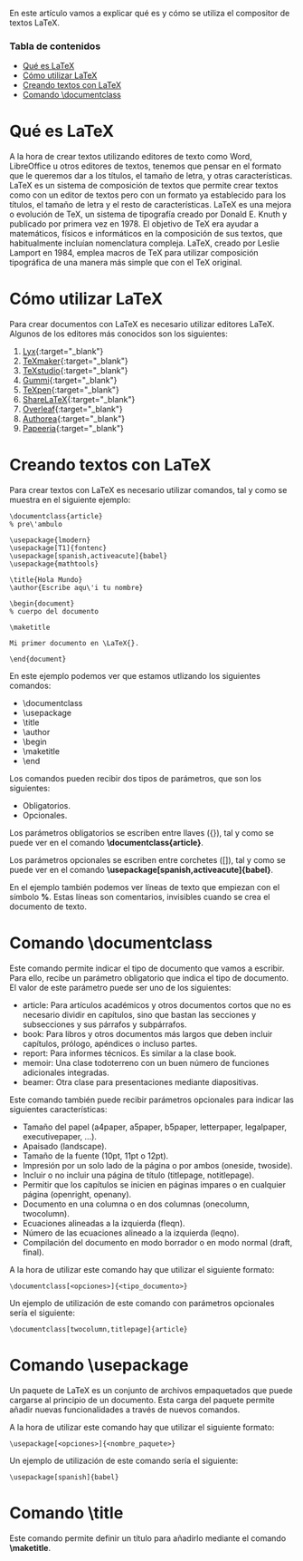 En este artículo vamos a explicar qué es y cómo se utiliza el compositor de textos LaTeX.

### Tabla de contenidos
- [Qué es LaTeX](#qué-es-latex)
- [Cómo utilizar LaTeX](#cómo-utilizar-latex)
- [Creando textos con LaTeX](#creando-textos-con-latex)
- [Comando \documentclass](#comando-documentclass)

# Qué es LaTeX
A la hora de crear textos utilizando editores de texto como Word, LibreOffice u otros editores de textos, tenemos que pensar en el formato que le queremos dar a los títulos, el tamaño de letra, y otras características. LaTeX es un sistema de composición de textos que permite crear textos como con un editor de textos pero con un formato ya establecido para los títulos, el tamaño de letra y el resto de características.
LaTeX es una mejora o evolución de TeX, un sistema de tipografía creado por Donald E. Knuth y publicado por primera vez en 1978. El objetivo de TeX era ayudar a matemáticos, físicos e informáticos en la composición de sus textos, que habitualmente incluían nomenclatura compleja. LaTeX, creado por Leslie Lamport en 1984, emplea macros de TeX para utilizar composición tipográfica de una manera más simple que con el TeX original.

# Cómo utilizar LaTeX
Para crear documentos con LaTeX es necesario utilizar editores LaTeX. Algunos de los editores más conocidos son los siguientes:
1. [Lyx](https://www.lyx.org/){:target="_blank"}
2. [TeXmaker](https://www.xm1math.net/texmaker/){:target="_blank"}
3. [TeXstudio](https://www.texstudio.org){:target="_blank"}
4. [Gummi](https://github.com/alexandervdm/gummi){:target="_blank"}
5. [TeXpen](https://sourceforge.net/projects/texpen/){:target="_blank"}
6. [ShareLaTeX](https://www.sharelatex.com/){:target="_blank"}
7. [Overleaf](https://www.overleaf.com/project){:target="_blank"}
8. [Authorea](https://www.authorea.com/){:target="_blank"}
9. [Papeeria](https://www.papeeria.com/){:target="_blank"}

# Creando textos con LaTeX
Para crear textos con LaTeX es necesario utilizar comandos, tal y como se muestra en el siguiente ejemplo:

~~~
\documentclass{article}
% pre\'ambulo

\usepackage{lmodern}
\usepackage[T1]{fontenc}
\usepackage[spanish,activeacute]{babel}
\usepackage{mathtools}

\title{Hola Mundo}
\author{Escribe aqu\'i tu nombre}

\begin{document}
% cuerpo del documento

\maketitle

Mi primer documento en \LaTeX{}.

\end{document}
~~~

En este ejemplo podemos ver que estamos utlizando los siguientes comandos:

- \documentclass
- \usepackage
- \title
- \author
- \begin
- \maketitle
- \end

Los comandos pueden recibir dos tipos de parámetros, que son los siguientes:

- Obligatorios.
- Opcionales.

Los parámetros obligatorios se escriben entre llaves ({}), tal y como se puede ver en el comando **\documentclass{article}**.

Los parámetros opcionales se escriben entre corchetes ([]), tal y como se puede ver en el comando **\usepackage[spanish,activeacute]{babel}**.

En el ejemplo también podemos ver líneas de texto que empiezan con el símbolo **%**. Estas líneas son comentarios, invisibles cuando se crea el documento de texto.

# Comando \documentclass
Este comando permite indicar el tipo de documento que vamos a escribir. Para ello, recibe un parámetro obligatorio que indica el tipo de documento. El valor de este parámetro puede ser uno de los siguientes:

- article: Para artículos académicos y otros documentos cortos que no es necesario dividir en capítulos, sino que bastan las secciones y subsecciones y sus párrafos y subpárrafos.
- book: Para libros y otros documentos más largos que deben incluir capítulos, prólogo, apéndices o incluso partes.
- report: Para informes técnicos. Es similar a la clase book.
- memoir: Una clase todoterreno con un buen número de funciones adicionales integradas.
- beamer: Otra clase para presentaciones mediante diapositivas.

Este comando también puede recibir parámetros opcionales para indicar las siguientes características:

- Tamaño del papel (a4paper, a5paper, b5paper, letterpaper, legalpaper, executivepaper, ...).
- Apaisado (landscape).
- Tamaño de la fuente (10pt, 11pt o 12pt).
- Impresión por un solo lado de la página o por ambos (oneside, twoside).
- Incluir o no incluir una página de título (titlepage, notitlepage).
- Permitir que los capítulos se inicien en páginas impares o en cualquier página (openright, openany).
- Documento en una columna o en dos columnas (onecolumn, twocolumn).
- Ecuaciones alineadas a la izquierda (fleqn).
- Número de las ecuaciones alineado a la izquierda (leqno).
- Compilación del documento en modo borrador o en modo normal (draft, final).

A la hora de utilizar este comando hay que utilizar el siguiente formato:

`\documentclass[<opciones>]{<tipo_documento>}`

Un ejemplo de utilización de este comando con parámetros opcionales sería el siguiente:

`\documentclass[twocolumn,titlepage]{article}`

# Comando \usepackage
Un paquete de LaTeX es un conjunto de archivos empaquetados que puede cargarse al principio de un documento. Esta carga del paquete permite añadir nuevas funcionalidades a través de nuevos comandos.

A la hora de utilizar este comando hay que utilizar el siguiente formato:

`\usepackage[<opciones>]{<nombre_paquete>}`

Un ejemplo de utilización de este comando sería el siguiente:

`\usepackage[spanish]{babel}`

# Comando \title
Este comando permite definir un título para añadirlo mediante el comando **\maketitle**.
